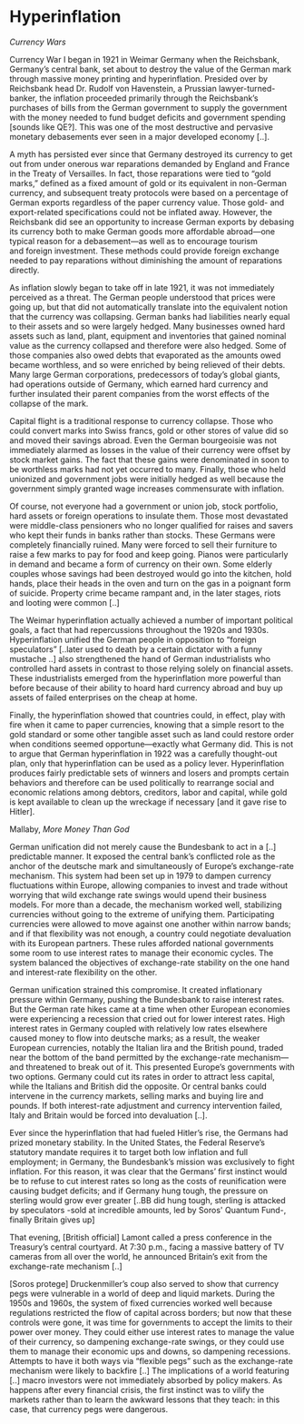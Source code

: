 # Hyperinflation

*Currency Wars*

Currency War I began in 1921 in Weimar Germany when the Reichsbank,
Germany’s central bank, set about to destroy the value of the German
mark through massive money printing and hyperinflation. Presided over
by Reichsbank head Dr. Rudolf von Havenstein, a Prussian
lawyer-turned-banker, the inflation proceeded primarily through the
Reichsbank’s purchases of bills from the German government to supply
the government with the money needed to fund budget deficits
and government spending [sounds like QE?]. This was one of the most
destructive and pervasive monetary debasements ever seen in a major
developed economy [..].

A myth has persisted ever since that Germany destroyed its currency to
get out from under onerous war reparations demanded by England and
France in the Treaty of Versailles. In fact, those reparations were
tied to “gold marks,” defined as a fixed amount of gold or its
equivalent in non-German currency, and subsequent treaty protocols
were based on a percentage of German exports regardless of the paper
currency value. Those gold- and export-related specifications could
not be inflated away. However, the Reichsbank did see an opportunity
to increase German exports by debasing its currency both to make
German goods more affordable abroad—one typical reason for a
debasement—as well as to encourage tourism and foreign
investment. These methods could provide foreign exchange needed to pay
reparations without diminishing the amount of reparations directly.

As inflation slowly began to take off in late 1921, it was not
immediately perceived as a threat. The German people understood that
prices were going up, but that did not automatically translate into
the equivalent notion that the currency was collapsing. German banks
had liabilities nearly equal to their assets and so were largely
hedged. Many businesses owned hard assets such as land, plant,
equipment and inventories that gained nominal value as the currency
collapsed and therefore were also hedged. Some of those companies also
owed debts that evaporated as the amounts owed became worthless, and
so were enriched by being relieved of their debts. Many large German
corporations, predecessors of today’s global giants, had operations
outside of Germany, which earned hard currency and further insulated
their parent companies from the worst effects of the collapse of the
mark.

Capital flight is a traditional response to currency collapse. Those
who could convert marks into Swiss francs, gold or other stores of
value did so and moved their savings abroad. Even the German
bourgeoisie was not immediately alarmed as losses in the value of
their currency were offset by stock market gains. The fact that these
gains were denominated in soon to be worthless marks had not yet
occurred to many. Finally, those who held unionized and government
jobs were initially hedged as well because the government simply
granted wage increases commensurate with inflation.

Of course, not everyone had a government or union job, stock
portfolio, hard assets or foreign operations to insulate them. Those
most devastated were middle-class pensioners who no longer qualified
for raises and savers who kept their funds in banks rather than
stocks. These Germans were completely financially ruined. Many were
forced to sell their furniture to raise a few marks to pay for food
and keep going. Pianos were particularly in demand and became a form
of currency on their own. Some elderly couples whose savings had been
destroyed would go into the kitchen, hold hands, place their heads in
the oven and turn on the gas in a poignant form of suicide. Property
crime became rampant and, in the later stages, riots and looting were
common [..]

The Weimar hyperinflation actually achieved a number of important
political goals, a fact that had repercussions throughout the 1920s
and 1930s. Hyperinflation unified the German people in opposition to
“foreign speculators” [..later used to death by a certain dictator
with a funny mustache ..] also strengthened the hand of German
industrialists who controlled hard assets in contrast to those relying
solely on financial assets. These industrialists emerged from the
hyperinflation more powerful than before because of their ability to
hoard hard currency abroad and buy up assets of failed enterprises on
the cheap at home.

Finally, the hyperinflation showed that countries could, in effect,
play with fire when it came to paper currencies, knowing that a simple
resort to the gold standard or some other tangible asset such as land
could restore order when conditions seemed opportune—exactly what
Germany did. This is not to argue that German hyperinflation in 1922
was a carefully thought-out plan, only that hyperinflation can be used
as a policy lever. Hyperinflation produces fairly predictable sets of
winners and losers and prompts certain behaviors and therefore can be
used politically to rearrange social and economic relations among
debtors, creditors, labor and capital, while gold is kept available to
clean up the wreckage if necessary [and it gave rise to Hitler].

Mallaby, *More Money Than God*

German unification did not merely cause the Bundesbank to act in a
[..] predictable manner. It exposed the central bank’s conflicted role
as the anchor of the deutsche mark and simultaneously of Europe’s
exchange-rate mechanism. This system had been set up in 1979 to dampen
currency fluctuations within Europe, allowing companies to invest and
trade without worrying that wild exchange rate swings would upend
their business models. For more than a decade, the mechanism worked
well, stabilizing currencies without going to the extreme of unifying
them. Participating currencies were allowed to move against one
another within narrow bands; and if that flexibility was not enough, a
country could negotiate devaluation with its European partners. These
rules afforded national governments some room to use interest rates to
manage their economic cycles. The system balanced the objectives of
exchange-rate stability on the one hand and interest-rate flexibility
on the other.

German unification strained this compromise. It created inflationary
pressure within Germany, pushing the Bundesbank to raise interest
rates. But the German rate hikes came at a time when other European
economies were experiencing a recession that cried out for lower
interest rates. High interest rates in Germany coupled with relatively
low rates elsewhere caused money to flow into deutsche marks; as a
result, the weaker European currencies, notably the Italian lira and
the British pound, traded near the bottom of the band permitted by the
exchange-rate mechanism—and threatened to break out of it. This
presented Europe’s governments with two options. Germany could cut its
rates in order to attract less capital, while the Italians and British
did the opposite. Or central banks could intervene in the currency
markets, selling marks and buying lire and pounds. If both
interest-rate adjustment and currency intervention failed, Italy and
Britain would be forced into devaluation [..].

Ever since the hyperinflation that had fueled Hitler’s rise, the
Germans had prized monetary stability. In the United States, the
Federal Reserve’s statutory mandate requires it to target both low
inflation and full employment; in Germany, the Bundesbank’s mission
was exclusively to fight inflation. For this reason, it was clear that
the Germans’ first instinct would be to refuse to cut interest rates
so long as the costs of reunification were causing budget deficits;
and if Germany hung tough, the pressure on sterling would grow ever
greater [..BB did hung tough, sterling is attacked by speculators
-sold at incredible amounts, led by Soros' Quantum Fund-, finally
Britain gives up]

That evening, [British official] Lamont called a press conference in
the Treasury’s central courtyard. At 7:30 p.m., facing a massive
battery of TV cameras from all over the world, he announced Britain’s
exit from the exchange-rate mechanism [..]

[Soros protege] Druckenmiller’s coup also served to show that currency
pegs were vulnerable in a world of deep and liquid markets. During the
1950s and 1960s, the system of fixed currencies worked well because
regulations restricted the flow of capital across borders; but now
that these controls were gone, it was time for governments to accept
the limits to their power over money. They could either use interest
rates to manage the value of their currency, so dampening
exchange-rate swings, or they could use them to manage their economic
ups and downs, so dampening recessions. Attempts to have it both ways
via “flexible pegs” such as the exchange-rate mechanism were likely to
backfire [..] The implications of a world featuring [..] macro
investors were not immediately absorbed by policy makers. As happens
after every financial crisis, the first instinct was to vilify the
markets rather than to learn the awkward lessons that they teach: in
this case, that currency pegs were dangerous.

